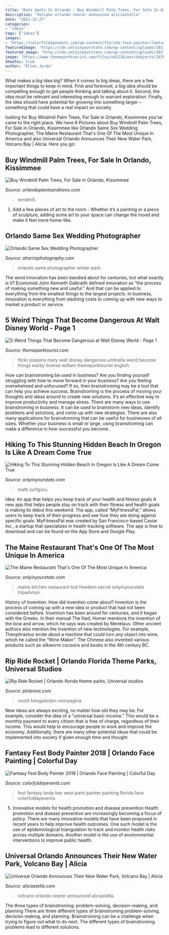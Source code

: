 ```yaml
---
title: "Date Spots In Orlando : Buy Windmill Palm Trees, For Sale In Orlando, Kissimmee"
description: "Volcano orlando nearer announced aliciastella"
date: "2022-12-27"
categories:
- "ideas"
tags: ["ideas"]
images:
- "https://colorfuldayevents.com/wp-content/florida-face-painter/fantasy-fest/fantasy-fest-body-paint-ideas-2016.jpg"
featuredImage: "https://cdn.onlyinyourstate.com/wp-content/uploads/2017/01/16321502527_40d918d03c_k.jpg"
featured_image: "http://cdn.onlyinyourstate.com/wp-content/uploads/2017/09/10914930_850292018367853_8861912468647740040_o.jpg"
image: "https://www.themeparktourist.com/files/u41126/weirdobjects/1476939349_c9574c0ec9_b.jpg"
ShowToc: true
author: "Ellen Jerde"
---
```



What makes a big idea big?
When it comes to big ideas, there are a few important things to keep in mind. First and foremost, a big idea should be compelling enough to get people thinking and talking about it. Second, the idea must be relevant and interesting enough to warrant exploration. Finally, the idea should have potential for growing into something larger – something that could have a real impact on society.

	

		
looking for Buy Windmill Palm Trees, For Sale in Orlando, Kissimmee you've came to the right place. We have 8 Pictures about Buy Windmill Palm Trees, For Sale in Orlando, Kissimmee like Orlando Same Sex Wedding Photographer, The Maine Restaurant That&#039;s One Of The Most Unique In America and also Universal Orlando Announces Their New Water Park, Volcano Bay | Alicia. Here you go:
		
    
## Buy Windmill Palm Trees, For Sale In Orlando, Kissimmee

<img loading=lazy src="https://orlandoplantsandtrees.com/wp-content/uploads/2011/08/Windmill-Palm-768x1024.jpg" onerror="this.onerror=null;this.src='https://tse1.mm.bing.net/th?id=OIP.HZ18bZ_s22GeXyJSEdbjqwHaJ4&amp;pid=15.1';" alt="Buy Windmill Palm Trees, For Sale in Orlando, Kissimmee">

_Source: orlandoplantsandtrees.com_

>windmill. 

	

1. Add a few pieces of art to the room - Whether it’s a painting or a piece of sculpture, adding some art to your space can change the mood and make it feel more home-like.

    
## Orlando Same Sex Wedding Photographer

<img loading=lazy src="http://aharrisphotography.com/wp-content/uploads/2018/01/Orlando-Same-Sex-Wedding-Photographer-Winter-Park-0009.jpg" onerror="this.onerror=null;this.src='https://tse3.mm.bing.net/th?id=OIP.bvGazXKjmLK0IPVR9GEdYQHaE8&amp;pid=15.1';" alt="Orlando Same Sex Wedding Photographer">

_Source: aharrisphotography.com_

>orlando same photographer winter park. 

	

The word innovation has been bandied about for centuries, but what exactly is it? Economist John Kenneth Galbraith defined innovation as “the process of making something new and useful.” And that can be applied to everything from the smallest things to the largest projects. In business, innovation is everything from slashing costs to coming up with new ways to market a product or service.

    
## 5 Weird Things That Become Dangerous At Walt Disney World - Page 1

<img loading=lazy src="https://www.themeparktourist.com/files/u41126/weirdobjects/1476939349_c9574c0ec9_b.jpg" onerror="this.onerror=null;this.src='https://tse3.mm.bing.net/th?id=OIP.pwretDPR0MeCqeukAhxq9QHaLG&amp;pid=15.1';" alt="5 Weird Things That Become Dangerous at Walt Disney World - Page 1">

_Source: themeparktourist.com_

>flickr poppins mary walt disney dangerous umbrella weird become things warby license william themeparktourist english. 

	

How can brainstroming be used in business?
Are you finding yourself struggling with how to move forward in your business? Are you feeling overwhelmed and unfocused? If so, then brainstroming may be a tool that can help you achieve success. Brainstroming is the process of moving your thoughts and ideas around to create new solutions. It’s an effective way to improve productivity and manage stress.
There are many ways to use brainstroming in business. It can be used to brainstorm new ideas, identify problems and solutions, and come up with new strategies. There are also many applications for brainstroming that can be useful for businesses of all sizes. Whether your business is small or large, using brainstroming can make a difference in how successful you become.

    
## Hiking To This Stunning Hidden Beach In Oregon Is Like A Dream Come True

<img loading=lazy src="https://cdn.onlyinyourstate.com/wp-content/uploads/2017/01/16321502527_40d918d03c_k.jpg" onerror="this.onerror=null;this.src='https://tse1.mm.bing.net/th?id=OIP.VHONCYuPB99j5w_VUJM-NgHaE7&amp;pid=15.1';" alt="Hiking To This Stunning Hidden Beach In Oregon Is Like A Dream Come True">

_Source: onlyinyourstate.com_

>matti surfguru. 

	

Idea: An app that helps you keep track of your health and fitness goals
A new app that helps people stay on track with their fitness and health goals is making its debut this weekend. The app, called “MyFitnessPal,” allows users to keep track of their progress and see how they are doing against specific goals. MyFitnessPal was created by San Francisco-based Caviar Inc., a startup that specializes in health tracking software. The app is free to download and can be found on the App Store and Google Play.

    
## The Maine Restaurant That&#039;s One Of The Most Unique In America

<img loading=lazy src="http://cdn.onlyinyourstate.com/wp-content/uploads/2017/09/10914930_850292018367853_8861912468647740040_o.jpg" onerror="this.onerror=null;this.src='https://tse4.mm.bing.net/th?id=OIP.BINy0-lsUNx8iYdZc1qvswHaE7&amp;pid=15.1';" alt="The Maine Restaurant That&#039;s One Of The Most Unique In America">

_Source: onlyinyourstate.com_

>maine kitchen restaurant lost freedom secret onlyinyourstate tripadvisor. 

	

History of Invention: How did invention come about?
Invention is the process of coming up with a new idea or product that had not been considered before. Invention has been around for centuries, and it began with the Greeks. In their manual The Iliad, Homer mentions the invention of the bow and arrow, which he says was created by Menelaus. Other ancient authors also mention the invention of new technologies. For example, Theophrastus wrote about a machine that could turn any object into wine, which he called the “Wine Maker”. The Chinese also invented various products such as silkworm cocoons and books in the 4th century BC.

    
## Rip Ride Rocket | Orlando Florida Theme Parks, Universal Studios

<img loading=lazy src="https://i.pinimg.com/736x/1b/56/5a/1b565af22d8300716682b132785e643a--universal-orlando-universal-studios.jpg" onerror="this.onerror=null;this.src='https://tse1.mm.bing.net/th?id=OIP.DUCuIYGEUxeEH4cZ4Nh7aAHaL7&amp;pid=15.1';" alt="Rip Ride Rocket | Orlando florida theme parks, Universal studios">

_Source: pinterest.com_

>rockit fotogalerijen voorpagina. 

	

New ideas are always exciting, no matter how old they may be. For example, consider the idea of a "universal basic income." This would be a monthly payment to every citizen that is free of charge, regardless of their income. This would help to encourage people to work and improve the economy. Additionally, there are many other potential ideas that could be implemented into society if given enough time and thought.

    
## Fantasy Fest Body Painter 2018 | Orlando Face Painting | Colorful Day

<img loading=lazy src="https://colorfuldayevents.com/wp-content/florida-face-painter/fantasy-fest/fantasy-fest-body-paint-ideas-2016.jpg" onerror="this.onerror=null;this.src='https://tse2.mm.bing.net/th?id=OIP.c4IL8dJbiY_QJH3ZEKrnhgAAAA&amp;pid=15.1';" alt="Fantasy Fest Body Painter 2018 | Orlando Face Painting | Colorful Day">

_Source: colorfuldayevents.com_

>fest fantasy body key west paint painter painting florida face colorfuldayevents. 

	

5) Innovative models for health promotion and disease prevention
Health promotion and disease prevention are increasingly becoming a focus of policy. There are many innovative models that have been proposed in recent years to help improve health outcomes. One such model is the use of epidemiological triangulation to track and monitor health risks across multiple domains. Another model is the use of environmental interventions to improve public health.

    
## Universal Orlando Announces Their New Water Park, Volcano Bay | Alicia

<img loading=lazy src="http://www.aliciastella.com/blog/wp-content/uploads/2015/05/11270687_10152779762037035_6842415802148033309_o-1024x706.jpg" onerror="this.onerror=null;this.src='https://tse3.mm.bing.net/th?id=OIP.dRyPwluoMMbu8X-j5BdIVgHaFG&amp;pid=15.1';" alt="Universal Orlando Announces Their New Water Park, Volcano Bay | Alicia">

_Source: aliciastella.com_

>volcano orlando nearer announced aliciastella. 

	

The three types of brainstroming: problem-solving, decision-making, and planning
There are three different types of brainstroming problem-solving, decision-making, and planning. Brainstroming can be a challenge when trying to figure out what to do next. The different types of brainstroming problems lead to different solutions.

